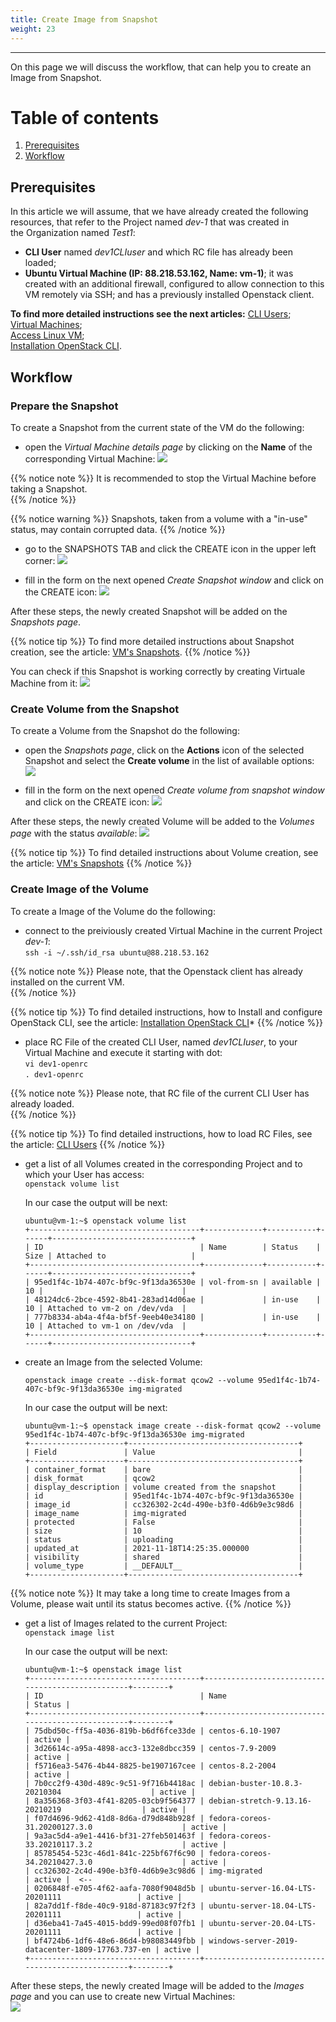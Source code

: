 ```yaml
---
title: Create Image from Snapshot
weight: 23
---
```

___
On this page we will discuss the workflow, that can help you to create an Image from Snapshot.

# Table of contents
1. [Prerequisites](#prerequisites)
2. [Workflow](#workflow)



## Prerequisites
In this article we will assume, that we have already created the following resources, that refer to the Project named *dev-1* that was created in the Organization named *Test1*: 

  - **CLI User** named *dev1CLIuser* and which RC file has already been loaded;  
  - **Ubuntu Virtual Machine (IP: 88.218.53.162, Name: vm-1)**; it was created with an additional firewall, configured to allow connection to this VM remotely via SSH; and has a previously installed Openstack client.    
  
**To find more detailed instructions see the next articles:** 
    [CLI Users](https://docs.ventuscloud.eu/products/security/cli-users/);   
    [Virtual Machines](https://docs.ventuscloud.eu/products/compute/virtual-machines/);      
    [Access Linux VM](https://docs.ventuscloud.eu/products/compute/connect-linux-vm/);        
    [Installation OpenStack CLI](https://docs.ventuscloud.eu/tutorials-advanced/installation-openstack-cli/). 

## Workflow    
### Prepare the Snapshot
To create a Snapshot from the current state of the VM do the following:
- open the *Virtual Machine details page* by clicking on the **Name** of the corresponding Virtual Machine:
![](../../../assets/images/tutorials/0-6.png?classes=border,shadow) 

{{% notice note %}}
It is recommended to stop the Virtual Machine before taking a Snapshot.  
{{% /notice %}} 

{{% notice warning %}}
Snapshots, taken from a volume with a "in-use" status, may contain corrupted data.
{{% /notice %}} 

- go to the SNAPSHOTS TAB and click the CREATE icon in the upper left corner:
![](../../../assets/images/tutorials/0-7.png?classes=border,shadow) 

- fill in the form on the next opened *Create Snapshot window* and click on the CREATE icon:
![](../../../assets/images/tutorials/0-8.png?classes=border,shadow)

After these steps, the newly created Snapshot will be added on the *Snapshots page*.

{{% notice tip %}}
To find more detailed instructions about Snapshot creation, see the article: [VM's Snapshots](https://docs.ventuscloud.eu/products/storage/manage-snapshots/).
{{% /notice %}} 

You can check if this Snapshot is working correctly by creating Virtuale Machine from it:
![](../../../assets/images/tutorials/0-4.png?classes=border,shadow)


### Create Volume from the Snapshot
To create a Volume from the Snapshot do the following:

- open the *Snapshots page*, click on the **Actions** icon of the selected Snapshot and select the **Create volume** in the list of available options:
![](../../assets/images/tutorials/15.png?classes=border,shadow) 

- fill in the form on the next opened *Create volume from snapshot window* and click on the CREATE icon:
![](../../assets/images/tutorials/16.png?classes=border,shadow) 

After these steps, the newly created Volume will be added to the *Volumes page* with the status *available*:
![](../../assets/images/tutorials/16.png?classes=border,shadow) 

{{% notice tip %}}
To find detailed instructions about Volume creation, see the article: [VM's Snapshots](https://docs.ventuscloud.eu/products/storage/manage-snapshots/) 
{{% /notice %}} 

### Create Image of the Volume
To create a Image of the Volume do the following:

- connect to the preiviously created Virtual Machine in the current Project *dev-1*:  
    `ssh -i ~/.ssh/id_rsa ubuntu@88.218.53.162`  

{{% notice note %}}
Please note, that the Openstack client has already installed on the current VM.  
{{% /notice %}} 

{{% notice tip %}}
To find detailed instructions, how to Install and configure OpenStack CLI, see the article: [Installation OpenStack CLI](https://docs.ventuscloud.eu/tutorials-advanced/installation-openstack-cli/)*
{{% /notice %}} 

- place RC File of the created CLI User, named *dev1CLIuser*, to your Virtual Machine and execute it starting with dot:  
    `vi dev1-openrc`    
    `. dev1-openrc`  

{{% notice note %}}
Please note, that RC file of the current CLI User has already loaded.   
{{% /notice %}} 

{{% notice tip %}}
To find detailed instructions, how to load RC Files, see the article: [CLI Users](https://docs.ventuscloud.eu/products/security/cli-users/)
{{% /notice %}}   

- get a list of all Volumes created in the corresponding Project and to which your User has access:  
    `openstack volume list`      

    In our case the output will be next:    
    ```
    ubuntu@vm-1:~$ openstack volume list
    +--------------------------------------+-------------+-----------+------+-------------------------------+
    | ID                                   | Name        | Status    | Size | Attached to                   |
    +--------------------------------------+-------------+-----------+------+-------------------------------+
    | 95ed1f4c-1b74-407c-bf9c-9f13da36530e | vol-from-sn | available |   10 |                               |
    | 48124dc6-2bce-4592-8b41-283ad14d06ae |             | in-use    |   10 | Attached to vm-2 on /dev/vda  |
    | 777b8334-ab4a-4f4a-bf5f-9eeb40e34180 |             | in-use    |   10 | Attached to vm-1 on /dev/vda  |
    +--------------------------------------+-------------+-----------+------+-------------------------------+
    ```
* create an Image from the selected Volume:    

    `openstack image create --disk-format qcow2 --volume 95ed1f4c-1b74-407c-bf9c-9f13da36530e img-migrated`    

    In our case the output will be next:    
    ```
    ubuntu@vm-1:~$ openstack image create --disk-format qcow2 --volume 95ed1f4c-1b74-407c-bf9c-9f13da36530e img-migrated    
    +---------------------+--------------------------------------+
    | Field               | Value                                |
    +---------------------+--------------------------------------+
    | container_format    | bare                                 |
    | disk_format         | qcow2                                |
    | display_description | volume created from the snapshot     |
    | id                  | 95ed1f4c-1b74-407c-bf9c-9f13da36530e |
    | image_id            | cc326302-2c4d-490e-b3f0-4d6b9e3c98d6 |
    | image_name          | img-migrated                         |
    | protected           | False                                |
    | size                | 10                                   |
    | status              | uploading                            |
    | updated_at          | 2021-11-18T14:25:35.000000           |
    | visibility          | shared                               |
    | volume_type         | __DEFAULT__                          |
    +---------------------+--------------------------------------+
    ```

{{% notice note %}}
It may take a long time to create Images from a Volume, please wait until its status becomes active.
{{% /notice %}} 

* get a list of Images related to the current Project:  
    `openstack image list`    

    In our case the output will be next:  
    ```  
    ubuntu@vm-1:~$ openstack image list  
    +--------------------------------------+--------------------------------------------------+--------+
    | ID                                   | Name                                             | Status |
    +--------------------------------------+--------------------------------------------------+--------+
    | 75dbd50c-ff5a-4036-819b-b6df6fce33de | centos-6.10-1907                                 | active |
    | 3d26614c-a95a-4898-acc3-132e8dbcc359 | centos-7.9-2009                                  | active |
    | f5716ea3-5476-4b44-8825-be1907167cee | centos-8.2-2004                                  | active |
    | 7b0cc2f9-430d-489c-9c51-9f716b4418ac | debian-buster-10.8.3-20210304                    | active |
    | 8a356368-3f03-4f41-8205-03cb9f564377 | debian-stretch-9.13.16-20210219                  | active |
    | f07d4696-9d62-41d8-8d6a-d79d848b928f | fedora-coreos-31.20200127.3.0                    | active |
    | 9a3ac5d4-a9e1-4416-bf31-27feb501463f | fedora-coreos-33.20210117.3.2                    | active |
    | 85785454-523c-46d1-841c-225bf67f6c90 | fedora-coreos-34.20210427.3.0                    | active |
    | cc326302-2c4d-490e-b3f0-4d6b9e3c98d6 | img-migrated                                     | active |  <--
    | 0206848f-e705-4f62-aafa-7080f9048d5b | ubuntu-server-16.04-LTS-20201111                 | active |
    | 82a7dd1f-f8de-40c9-918d-87183c97f2f3 | ubuntu-server-18.04-LTS-20201111                 | active |
    | d36eba41-7a45-4015-bdd9-99ed08f07fb1 | ubuntu-server-20.04-LTS-20201111                 | active |
    | bf4724b6-1df6-48e6-86d4-b98083449fbb | windows-server-2019-datacenter-1809-17763.737-en | active |
    +--------------------------------------+--------------------------------------------------+--------+
    ```

After these steps, the newly created Image will be added to the *Images page* and you can use to create new Virtual Machines:   
![](../../assets/images/tutorials/0-9.png?classes=border,shadow) 
